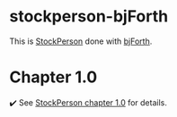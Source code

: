 # stockperson-bjForth

This is [StockPerson](https://github.com/bahmanm/stockperson) done with [bjForth](https://github.com/bahmanm/bjforth).

# Chapter 1.0

✔️ See [StockPerson chapter 1.0](https://github.com/bahmanm/stockperson?tab=readme-ov-file#-chapter-10) for details.
